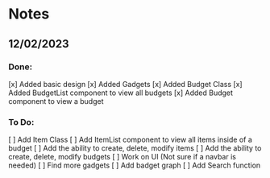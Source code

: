# Notes

## 12/02/2023

### Done:
[x] Added basic design
[x] Added Gadgets
[x] Added Budget Class
[x] Added BudgetList component to view all budgets
[x] Added Budget component to view a budget

### To Do:
[ ] Add Item Class
[ ] Add ItemList component to view all items inside of a budget
[ ] Add the ability to create, delete, modify items
[ ] Add the ability to create, delete, modify budgets
[ ] Work on UI (Not sure if a navbar is needed)
[ ] Find more gadgets
[ ] Add badget graph
[ ] Add Search function